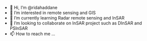 - 👋 Hi, I’m @ridahaddane
- 👀 I’m interested in remote sensing and GIS
- 🌱 I’m currently learning Radar remote sensing and InSAR
- 💞️ I’m looking to collaborate on InSAR project such as DInSAR and PSInSAR
- 📫 How to reach me ...

<!---
ridahaddane/ridahaddane is a ✨ special ✨ repository because its `README.md` (this file) appears on your GitHub profile.
You can click the Preview link to take a look at your changes.
--->
